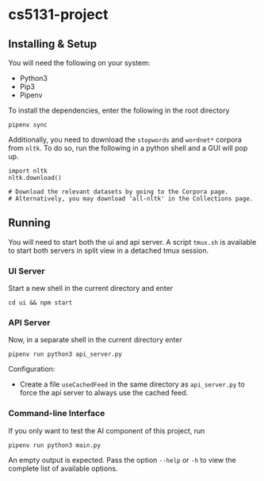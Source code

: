 # cs5131-project

## Installing & Setup
You will need the following on your system:

* Python3
* Pip3
* Pipenv

To install the dependencies, enter the following in the root directory
```
pipenv sync
```

Additionally, you need to download the `stopwords` and `wordnet*` corpora from `nltk`.
To do so, run the following in a python shell and a GUI will pop up. 
```
import nltk
nltk.download()

# Download the relevant datasets by going to the Corpora page.
# Alternatively, you may download 'all-nltk' in the Collections page.
```

## Running

You will need to start both the ui and api server. A script `tmux.sh` is available to start both servers in split view in a detached tmux session.

### UI Server
Start a new shell in the current directory and enter
```
cd ui && npm start
```

### API Server
Now, in a separate shell in the current directory enter
```
pipenv run python3 api_server.py
```
Configuration:
- Create a file `useCachedFeed` in the same directory as `api_server.py` to force the api server to always use the cached feed.

### Command-line Interface
If you only want to test the AI component of this project, run
```
pipenv run python3 main.py
```
An empty output is expected. Pass the option `--help` or `-h` to view the complete list of available options.
